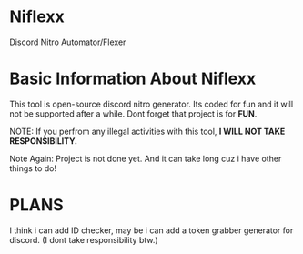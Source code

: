 # Niflexx
Discord Nitro Automator/Flexer

<h1>Basic Information About Niflexx</h1>

This tool is open-source discord nitro generator. Its coded for fun and it will not be supported after a while. Dont forget that project is for **FUN**. 

NOTE: 
If you perfrom any illegal activities with this tool, **I WILL NOT TAKE RESPONSIBILITY.** 


Note Again: Project is not done yet. And it can take long cuz i have other things to do!



<h1>PLANS</h1>

I think i can add ID checker, may be i can add a token grabber generator for discord. (I dont take responsibility btw.)

